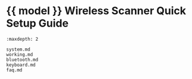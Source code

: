 # {{ model }} Wireless Scanner Quick Setup Guide
```{toctree}
:maxdepth: 2

system.md
working.md
bluetooth.md
keyboard.md
faq.md

```